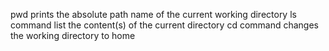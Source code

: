 pwd prints the absolute path name of the current working directory
ls command list the content(s) of the current directory
cd command changes the working directory to home
